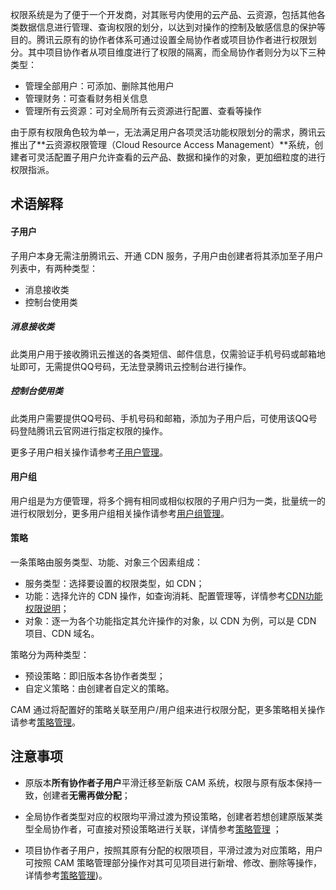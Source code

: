权限系统是为了便于一个开发商，对其账号内使用的云产品、云资源，包括其他各类数据信息进行管理、查询权限的划分，以达到对操作的控制及敏感信息的保护等目的。腾讯云原有的协作者体系可通过设置全局协作者或项目协作者进行权限划分。其中项目协作者从项目维度进行了权限的隔离，而全局协作者则分为以下三种类型：

+ 管理全部用户：可添加、删除其他用户
+ 管理财务：可查看财务相关信息
+ 管理所有云资源：可对全局所有云资源进行配置、查看等操作

由于原有权限角色较为单一，无法满足用户各项灵活功能权限划分的需求，腾讯云推出了**云资源权限管理（Cloud Resource Access Management）**系统，创建者可灵活配置子用户允许查看的云产品、数据和操作的对象，更加细粒度的进行权限指派。

## 术语解释

####  子用户

子用户本身无需注册腾讯云、开通 CDN 服务，子用户由创建者将其添加至子用户列表中，有两种类型：

+ 消息接收类
+ 控制台使用类

##### 消息接收类

此类用户用于接收腾讯云推送的各类短信、邮件信息，仅需验证手机号码或邮箱地址即可，无需提供QQ号码，无法登录腾讯云控制台进行操作。

##### 控制台使用类

此类用户需要提供QQ号码、手机号码和邮箱，添加为子用户后，可使用该QQ号码登陆腾讯云官网进行指定权限的操作。

更多子用户相关操作请参考[子用户管理](https://www.qcloud.com/doc/product/228/6691)。

#### 用户组

用户组是为方便管理，将多个拥有相同或相似权限的子用户归为一类，批量统一的进行权限划分，更多用户组相关操作请参考[用户组管理](https://www.qcloud.com/doc/product/228/6692)。

#### 策略

一条策略由服务类型、功能、对象三个因素组成：

+ 服务类型：选择要设置的权限类型，如 CDN；
+ 功能：选择允许的 CDN 操作，如查询消耗、配置管理等，详情参考[CDN功能权限说明](https://www.qcloud.com/doc/product/228/6689)；
+ 对象：逐一为各个功能指定其允许操作的对象，以 CDN 为例，可以是 CDN 项目、CDN 域名。

策略分为两种类型：

+ 预设策略：即旧版本各协作者类型；
+ 自定义策略：由创建者自定义的策略。

CAM 通过将配置好的策略关联至用户/用户组来进行权限分配，更多策略相关操作请参考[策略管理](https://www.qcloud.com/doc/product/228/6690)。



## 注意事项



+ 原版本**所有协作者子用户**平滑迁移至新版 CAM 系统，权限与原有版本保持一致，创建者**无需再做分配**；

+ 全局协作者类型对应的权限均平滑过渡为预设策略，创建者若想创建原版某类型全局协作者，可直接对预设策略进行关联，详情参考[策略管理](https://www.qcloud.com/doc/product/228/6690) ；

+ 项目协作者子用户，按照其原有分配的权限项目，平滑过渡为对应策略，用户可按照 CAM 策略管理部分操作对其可见项目进行新增、修改、删除等操作，详情参考[策略管理](https://www.qcloud.com/doc/product/228/6690))。















